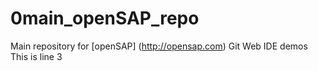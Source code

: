 # 0main_openSAP_repo
Main repository for [openSAP] (http://opensap.com) Git Web IDE demos
This is line 3